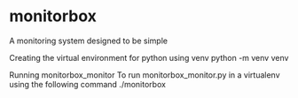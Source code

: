 # monitorbox
A monitoring system designed to be simple

Creating the virtual environment for python using venv
python -m venv venv

Running monitorbox_monitor
To run monitorbox_monitor.py in a virtualenv using the following command
./monitorbox

